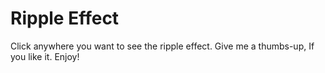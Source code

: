 # Ripple Effect
 Click anywhere you want to see the ripple effect. Give me a thumbs-up, If you like it. Enjoy!
